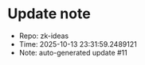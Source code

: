 ﻿# Update note
- Repo: zk-ideas
- Time: 2025-10-13 23:31:59.2489121
- Note: auto-generated update #11
